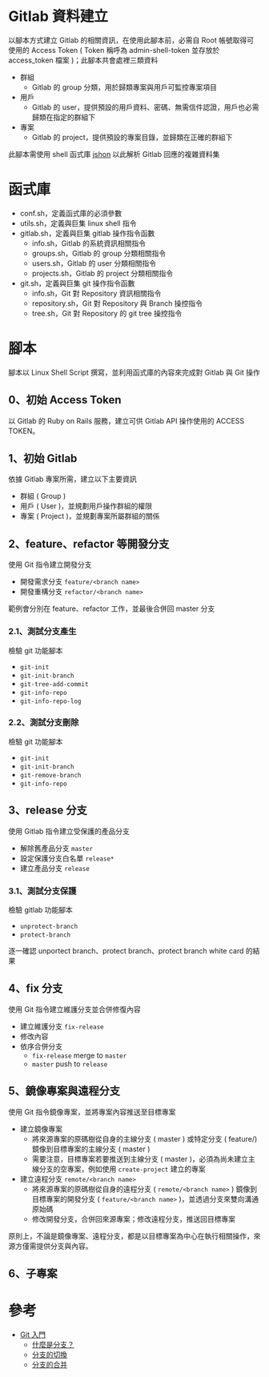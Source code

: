 # Gitlab 資料建立

以腳本方式建立 Gitlab 的相關資訊，在使用此腳本前，必需自 Root 帳號取得可使用的 Access Token ( Token 稱呼為 admin-shell-token 並存放於 access_token 檔案 )；此腳本共會處裡三類資料

+ 群組
    - Gitlab 的 group 分類，用於歸類專案與用戶可監控專案項目
+ 用戶
    - Gitlab 的 user，提供預設的用戶資料、密碼、無需信件認證，用戶也必需歸類在指定的群組下
+ 專案
    - Gitlab 的 project，提供預設的專案目錄，並歸類在正確的群組下

此腳本需使用 shell 函式庫 [jshon](http://kmkeen.com/jshon/) 以此解析 Gitlab 回應的複雜資料集

# 函式庫

+ conf.sh，定義函式庫的必須參數
+ utils.sh，定義與巨集 linux shell 指令
+ gitlab.sh，定義與巨集 gitlab 操作指令函數
    - info.sh，Gitlab 的系統資訊相關指令
    - groups.sh，Gitlab 的 group 分類相關指令
    - users.sh，Gitlab 的 user 分類相關指令
    - projects.sh，Gitlab 的 project 分類相關指令
+ git.sh，定義與巨集 git 操作指令函數
    - info.sh，Git 對 Repository 資訊相關指令
    - repository.sh，Git 對 Repository 與 Branch 操控指令
    - tree.sh，Git 對 Repository 的 git tree 操控指令

# 腳本

腳本以 Linux Shell Script 撰寫，並利用函式庫的內容來完成對 Gitlab 與 Git 操作

## 0、初始 Access Token

以 Gitlab 的 Ruby on Rails 服務，建立可供 Gitlab API 操作使用的 ACCESS TOKEN。

## 1、初始 Gitlab

依據 Gitlab 專案所需，建立以下主要資訊

+ 群組 ( Group )
+ 用戶 ( User )，並規劃用戶操作群組的權限
+ 專案 ( Project )，並規劃專案所屬群組的關係

## 2、feature、refactor 等開發分支

使用 Git 指令建立開發分支

+ 開發需求分支 ```feature/<branch name>```
+ 開發重構分支 ```refactor/<branch name>```

範例會分別在 feature、refactor 工作，並最後合併回 master 分支

### 2.1、測試分支產生

檢驗 git 功能腳本

+ ```git-init```
+ ```git-init-branch```
+ ```git-tree-add-commit```
+ ```git-info-repo```
+ ```git-info-repo-log```

### 2.2、測試分支刪除

檢驗 git 功能腳本

+ ```git-init```
+ ```git-init-branch```
+ ```git-remove-branch```
+ ```git-info-repo```

## 3、release 分支

使用 Gitlab 指令建立受保護的產品分支

+ 解除舊產品分支 ```master```
+ 設定保護分支白名單 ```release*```
+ 建立產品分支 ```release```

### 3.1、測試分支保護

檢驗 gitlab 功能腳本

+ ```unprotect-branch```
+ ```protect-branch```

逐一確認 unportect branch、protect branch、protect branch white card 的結果

## 4、fix 分支

使用 Git 指令建立維護分支並合併修復內容

+ 建立維護分支 ```fix-release```
+ 修改內容
+ 依序合併分支
    - ```fix-release``` merge to ```master```
    - ```master``` push to ```release```

## 5、鏡像專案與遠程分支

使用 Git 指令鏡像專案，並將專案內容推送至目標專案

+ 建立鏡像專案
    - 將來源專案的原碼樹從自身的主線分支 ( master ) 或特定分支 ( feature/<branch name>) 鏡像到目標專案的主線分支 ( master )
    - 需要注意，目標專案若要推送到主線分支 ( master )，必須為尚未建立主線分支的空專案，例如使用 ```create-project``` 建立的專案
+ 建立遠程分支 ```remote/<branch name>```
    - 將來源專案的原碼樹從自身的遠程分支 ( ```remote/<branch name>``` ) 鏡像到目標專案的開發分支 ( ```feature/<branch name>``` )，並透過分支來雙向溝通原始碼
    - 修改開發分支，合併回來源專案；修改遠程分支，推送回目標專案

原則上，不論是鏡像專案、遠程分支，都是以目標專案為中心在執行相關操作，來源方僅需提供分支與內容。

## 6、子專案

# 參考

+ [Git 入門](https://backlog.com/git-tutorial/tw/)
    - [什麼是分支？](https://backlog.com/git-tutorial/tw/stepup/stepup1_1.html)
    - [分支的切換](https://backlog.com/git-tutorial/tw/stepup/stepup1_3.html)
    - [分支的合并](https://backlog.com/git-tutorial/cn/stepup/stepup1_4.html)
